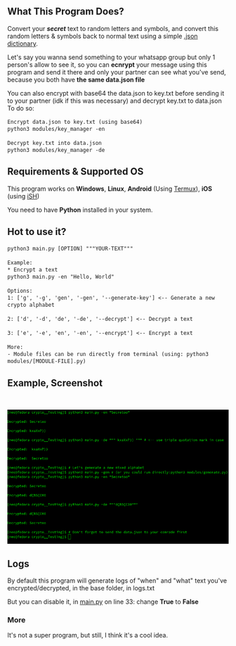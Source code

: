 ## What This Program Does?
Convert your ***secret*** text to random letters and symbols, and convert this random letters & symbols back to normal text using a simple [.json dictionary](https://github.com/1RaY-1/crypto/blob/main/data.json).

Let's say you wanna send something to your whatsapp group but only 1 person's allow to see it, so you can **ecnrypt** your message using this program and send it there and only your partner can see what you've send, because you both have **the same data.json file**

You can also encrypt with base64 the data.json to key.txt before sending it to your partner (idk if this was necessary) and decrypt key.txt to data.json
To do so:
```
Encrypt data.json to key.txt (using base64)
python3 modules/key_manager -en

Decrypt key.txt into data.json
python3 modules/key_manager -de
```

## Requirements & Supported OS
This program works on **Windows**, **Linux**, **Android** (Using [Termux](https://termux.dev)), **iOS** (using [iSH](https://ish.app/))

You need to have **Python** installed in your system.
## Hot to use it?
```
python3 main.py [OPTION] """YOUR-TEXT""" 

Example:
* Encrypt a text
python3 main.py -en "Hello, World"

Options:
1: ['g', '-g', 'gen', '-gen', '--generate-key'] <-- Generate a new crypto alphabet

2: ['d', '-d', 'de', '-de', '--decrypt'] <-- Decrypt a text

3: ['e', '-e', 'en', '-en', '--encrypt'] <-- Encrypt a text

More:
- Module files can be run directly from terminal (using: python3 modules/[MODULE-FILE].py)

```

## Example, Screenshot

<br>
<p align="center">
<img src="images/example.png"/>
</p>


## Logs
By default this program will generate logs of "when" and "what" text you've encrypted/decrypted, in the base folder, in logs.txt

But you can disable it, in [main.py](https://github.com/1RaY-1/crypto/blob/main/main.py) on line 33: change **True** to **False**


### More
It's not a super program, but still, I think it's a cool idea.
